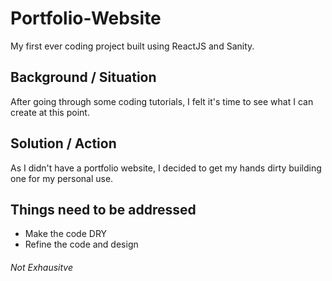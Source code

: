 # Portfolio-Website
My first ever coding project built using ReactJS and Sanity.
  
  
## Background / Situation
After going through some coding tutorials, I felt it's time to see what I can create at this point.
  
  
## Solution / Action
As I didn't have a portfolio website, I decided to get my hands dirty building one for my personal use.  
  
  
## Things need to be addressed 
- Make the code DRY
- Refine the code and design


###### Not Exhausitve

